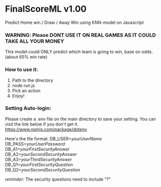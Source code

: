 # FinalScoreML v1.00
Predict Home win / Draw / Away Win using KNN-model on Javascript



### WARNING: Please DONT USE IT ON REAL GAMES AS IT COULD TAKE ALL YOUR MONEY ###




This model could ONLY predict which team is going to win, base on odds.(about 65% win rate)


### How to use it: ###

1. Path to the directory
2. node run.js
3. Pick an action
4. Enjoy!

### Setting Auto-login:

Please create a .env file on the main directory to save your setting.
You can visit the link below if you don't get it.
https://www.npmjs.com/package/dotenv

Here's the file format:
DB_USER=*yourUserName* <br>
DB_PASS=*yourUserPassword* <br>
DB_A1=*yourFirstSecurityAnswer* <br>
DB_A2=*yourSecondSecurityAnswer* <br>
DB_A3=*yourThirdSecurityAnswer* <br>
DB_Q1=*yourFirstSecurityQuestion* <br>
DB_Q2=*yourSecondSecurityQuestion* <br>

*reminder:* The security questions need to include "?"

